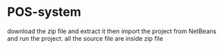 # POS-system
download the zip file and extract it then import the project from NetBeans and run the project.
all the source file are inside zip file

